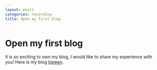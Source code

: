 ```yaml
---
layout: posts
categories: recording 
title: Open my first blog
---
```


Open my first blog
===

It is so exciting to own my blog, I would like to share my 
experience with you!
Here is my blog [ljgreen](https://ljgreen.github.io).



